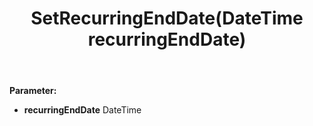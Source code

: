 ﻿---
uid: crmscript_ref_NSAppointment_SetRecurringEndDate
title: SetRecurringEndDate(DateTime recurringEndDate)
intellisense: NSAppointment.SetRecurringEndDate
keywords: NSAppointment, GetRecurringEndDate
so.topic: reference
---



**Parameter:** 
 - **recurringEndDate** DateTime

